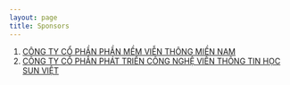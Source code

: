```yaml
---
layout: page
title: Sponsors
---
```


1. [CÔNG TY CỔ PHẦN PHẦN MỀM VIỄN THÔNG MIỀN NAM](https://southtelecom.vn/)
2. [CÔNG TY CỔ PHẦN PHÁT TRIỂN CÔNG NGHỆ VIỄN THÔNG TIN HỌC SUN VIỆT](http://svtech.com.vn/)